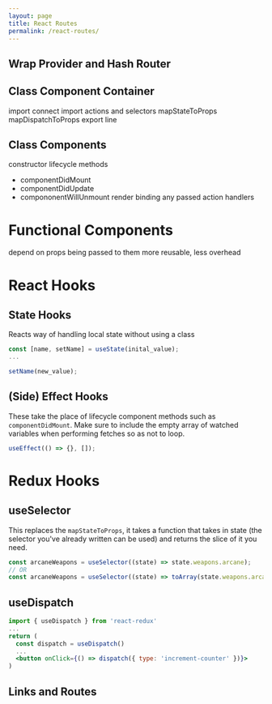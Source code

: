 ```yaml
---
layout: page
title: React Routes
permalink: /react-routes/
---
```


## Wrap Provider and Hash Router

## Class Component Container

import connect
import actions and selectors
mapStateToProps
mapDispatchToProps
export line

## Class Components

constructor
lifecycle methods

- componentDidMount
- componentDidUpdate
- compononentWillUnmount
  render
  binding any passed action handlers

# Functional Components

depend on props being passed to them
more reusable, less overhead

# React Hooks

## State Hooks

Reacts way of handling local state without using a class

```js
const [name, setName] = useState(inital_value);
...

setName(new_value);
```

## (Side) Effect Hooks

These take the place of lifecycle component methods such as `componentDidMount`. Make sure to include the empty array of watched variables when performing fetches so as not to loop.

```js
useEffect(() => {}, []);
```

# Redux Hooks

## useSelector

This replaces the `mapStateToProps`, it takes a function that takes in state (the selector you've already written can be used) and returns the slice of it you need.

```js
const arcaneWeapons = useSelector((state) => state.weapons.arcane);
// OR
const arcaneWeapons = useSelector((state) => toArray(state.weapons.arcane));
```

## useDispatch

```jsx
import { useDispatch } from 'react-redux'
...
return (
  const dispatch = useDispatch()
  ...
  <button onClick={() => dispatch({ type: 'increment-counter' })}>
)
```

## Links and Routes
